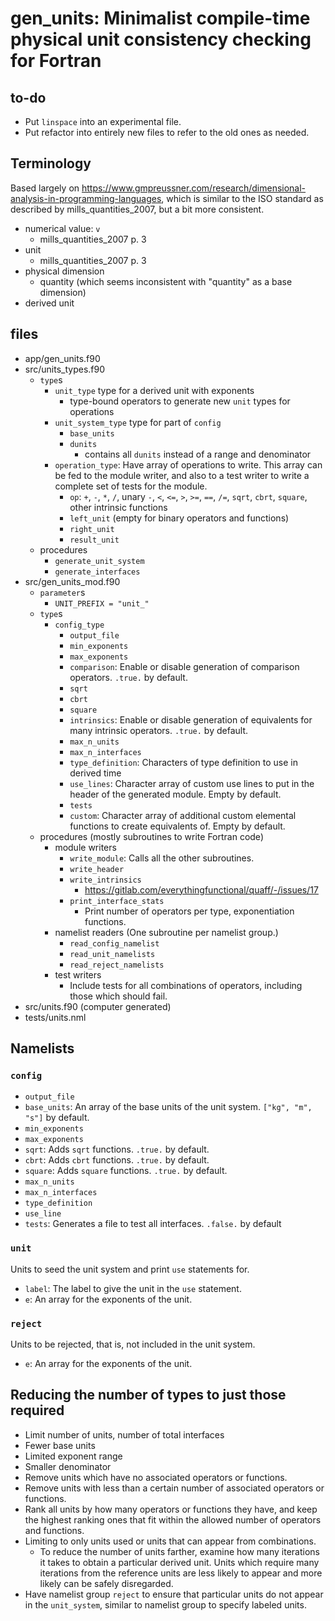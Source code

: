 # gen_units: Minimalist compile-time physical unit consistency checking for Fortran

## to-do

- Put `linspace` into an experimental file.
- Put refactor into entirely new files to refer to the old ones as needed.

## Terminology

Based largely on <https://www.gmpreussner.com/research/dimensional-analysis-in-programming-languages>, which is similar to the ISO standard as described by mills_quantities_2007, but a bit more consistent.

- numerical value: `v`
    -  mills_quantities_2007 p. 3
- unit
    - mills_quantities_2007 p. 3
- physical dimension
    - quantity (which seems inconsistent with "quantity" as a base dimension)
- derived unit

## files

- app/gen_units.f90
- src/units_types.f90
    - `type`s
        - `unit_type` type for a derived unit with exponents
            - type-bound operators to generate new `unit` types for operations
        - `unit_system_type` type for part of `config`
            - `base_units`
            - `dunits`
                - contains all `dunits` instead of a range and denominator
        - `operation_type`: Have array of operations to write. This array can be fed to the module writer, and also to a test writer to write a complete set of tests for the module.
            - `op`: `+`, `-`, `*`, `/`, unary `-`, `<`, `<=`, `>`, `>=`, `==`, `/=`, `sqrt`, `cbrt`, `square`, other intrinsic functions
            - `left_unit` (empty for binary operators and functions)
            - `right_unit`
            - `result_unit`
    - procedures
        - `generate_unit_system`
        - `generate_interfaces`
- src/gen_units_mod.f90
    - `parameter`s
        - `UNIT_PREFIX = "unit_"`
    - `type`s
        - `config_type`
            - `output_file`
            - `min_exponents`
            - `max_exponents`
            - `comparison`: Enable or disable generation of comparison operators. `.true.` by default.
            - `sqrt`
            - `cbrt`
            - `square`
            - `intrinsics`: Enable or disable generation of equivalents for many intrinsic operators. `.true.` by default.
            - `max_n_units`
            - `max_n_interfaces`
            - `type_definition`: Characters of type definition to use in derived time 
            - `use_lines`: Character array of custom use lines to put in the header of the generated module. Empty by default.
            - `tests`
            - `custom`: Character array of additional custom elemental functions to create equivalents of. Empty by default.
    - procedures (mostly subroutines to write Fortran code)
        - module writers
            - `write_module`: Calls all the other subroutines.
            - `write_header`
            - `write_intrinsics`
                - <https://gitlab.com/everythingfunctional/quaff/-/issues/17>
            - `print_interface_stats`
                - Print number of operators per type, exponentiation functions.
        - namelist readers (One subroutine per namelist group.)
            - `read_config_namelist`
            - `read_unit_namelists`
            - `read_reject_namelists`
        - test writers
            - Include tests for all combinations of operators, including those which should fail.
- src/units.f90 (computer generated)
- tests/units.nml

## Namelists

### `config`

- `output_file`
- `base_units`: An array of the base units of the unit system. `["kg", "m", "s"]` by default.
- `min_exponents`
- `max_exponents`
- `sqrt`: Adds `sqrt` functions. `.true.` by default.
- `cbrt`: Adds `cbrt` functions. `.true.` by default.
- `square`: Adds `square` functions. `.true.` by default.
- `max_n_units`
- `max_n_interfaces`
- `type_definition`
- `use_line`
- `tests`: Generates a file to test all interfaces. `.false.` by default

### `unit`

Units to seed the unit system and print `use` statements for.

- `label`: The label to give the unit in the `use` statement.
- `e`: An array for the exponents of the unit.

### `reject`

Units to be rejected, that is, not included in the unit system.

- `e`: An array for the exponents of the unit.

## Reducing the number of types to just those required

- Limit number of units, number of total interfaces
- Fewer base units
- Limited exponent range
- Smaller denominator
- Remove units which have no associated operators or functions.
- Remove units with less than a certain number of associated operators or functions.
- Rank all units by how many operators or functions they have, and keep the highest ranking ones that fit within the allowed number of operators and functions.
- Limiting to only units used or units that can appear from combinations.
    - To reduce the number of units farther, examine how many iterations it takes to obtain a particular derived unit. Units which require many iterations from the reference units are less likely to appear and more likely can be safely disregarded.
- Have namelist group `reject` to ensure that particular units do not appear in the `unit_system`, similar to namelist group to specify labeled units.
